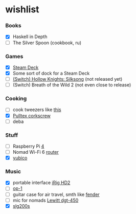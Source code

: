 # wishlist

### Books

- [x] Haskell in Depth
- [ ] The Silver Spoon (cookbook, ru)

### Games

- [x] [Steam Deck](https://store.steampowered.com/steamdeck)
- [x] Some sort of dock for a Steam Deck
- [ ] [(Switch) Hollow Knights: Silksong](https://hollowknightsilksong.com/) (not released yet)
- [ ] (Switch) Breath of the Wild 2 (not even close to release)

### Cooking

- [ ] cook tweezers like [this](https://www.amazon.com/Rivoean-Tweezers-Culinary-Stainless-Precision/dp/B0799NTCM3?ref_=fsclp_pl_dp_3)
- [x] [Pulltex corkscrew](https://www.pulltex.com/en/corkscrew/monza-corkscrew.html)
- [ ] deba

### Stuff

- [ ] Raspberry Pi [4](https://www.raspberrypi.com/products/raspberry-pi-4-model-b/) 
- [ ] Nomad Wi-Fi 6 [router](https://www.gl-inet.com/products/gl-axt1800/)
- [x] [yubico](https://www.yubico.com/)

### Music

- [x] portable interface [iRig HD2](https://www.ikmultimedia.com/products/irighd2/)
- [ ] [op-1](https://teenage.engineering/products/op-1)
- [ ] guitar case for air travel, smth like [fender](https://www.amazon.co.uk/dp/B01MTSVO2U?linkCode=gs2&tag=musiccritic0a-21)
- [ ] mic for nomads [Lewitt dgt-450](https://www.lewitt-audio.com/microphones/dgt-digital/dgt-450)
- [x] [slg200s](https://europe.yamaha.com/en/products/musical_instruments/guitars_basses/silent_guitar/slg200_series/index.html)
